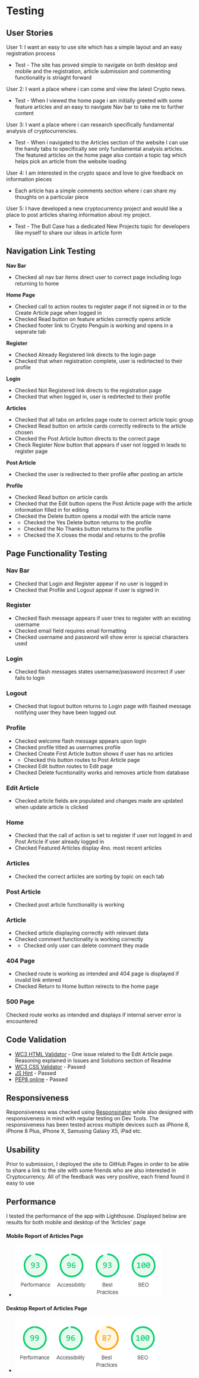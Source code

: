# Testing

## User Stories

User 1: I want an easy to use site which has a simple layout and an easy registration process
- Test - The site has proved simple to navigate on both desktop and mobile and the registration, article submission and commenting functionality is striaght forward

User 2: I want a place where i can come and view the latest Crypto news.
- Test - When I viewed the home page i am initially greeted with some feature articles and an easy to navigate Nav bar to take me to further content

User 3: I want a place where i can research specifically fundamental analysis of cryptocurrencies.
- Test - When i navigated to the Articles section of the website I can use the handy tabs to specifically see only fundamental analysis articles. The featured articles on the home page also contain a topic tag which helps pick an article from the website loading

User 4: I am interested in the crypto space and love to give feedback on information pieces
- Each article has a simple comments section where i can share my thoughts on a particular piece

User 5: I have developed a new cryptocurrency project and would like a place to post articles sharing information about my project.
- Test - The Bull Case has a dedicated New Projects topic for developers like myself to share our ideas in article form

## Navigation Link Testing
**Nav Bar**
- Checked all nav bar items direct user to correct page including logo returning to home

**Home Page**
- Checked call to action routes to register page if not signed in or to the Create Article page when logged in
- Checked Read button on feature articles correctly opens article
- Checked footer link to Crypto Penguin is working and opens in a seperate tab

**Register**
- Checked Already Registered link directs to the login page
- Checked that when registration complete, user is redirtected to their profile 

**Login**
- Checked Not Registered link directs to the registration page
- Checked that when logged in, user is redirtected to their profile 

**Articles**
- Checked that all tabs on articles page route to correct article topic group
- Checked Read button on article cards correctly redirects to the article chosen
- Checked the Post Article button directs to the correct page
- Check Register Now button that appears if user not logged in leads to register page

**Post Article**
- Checked the user is redirected to their profile after posting an article

**Profile**
- Checked Read button on article cards
- Checked that the Edit button opens the Post Article page with the article information filled in for editing
- Checked the Delete button opens a modal with the article name 
- - Checked the Yes Delete button returns to the profile
- - Checked the No Thanks button returns to the profile
- - Checked the X closes the modal and returns to the profile

## Page Functionality Testing
### Nav Bar
- Checked that Login and Register appear if no user is logged in
- Checked that Profile and Logout appear if user is signed in

### Register
- Checked flash message appears if user tries to register with an existing username
- Checked email field requires email formatting
- Checked username and password will show error is special characters used

### Login
- Checked flash messages states username/password incorrect if user fails to login

### Logout
- Checked that logout button returns to Login page with flashed message notifying user they have been logged out

### Profile
- Checked welcome flash message appears upon login
- Checked profile titled as usernames profile
- Checked Create First Article button shows if user has no articles
- - Checked this button routes to Post Article page
- Checked Edit button routes to Edit page
- Checked Delete fucntionality works and removes article from database

### Edit Article
- Checked article fields are populated and changes made are updated when update article is clicked

### Home
- Checked that the call of action is set to register if user not logged in and Post Article if user already logged in
- Checked Featured Articles display 4no. most recent articles

### Articles
- Checked the correct articles are sorting by topic on each tab

### Post Article
- Checked post article functionality is working

### Article
- Checked article displaying correctly with relevant data
- Checked comment functionality is working correctly
- - Checked only user can delete comment they made

### 404 Page
- Checked route is working as intended and 404 page is displayed if invalid link entered
- Checked Return to Home button reirects to the home page

### 500 Page
Checked route works as intended and displays if internal server error is encountered

## Code Validation
- [WC3 HTML Validator](https://validator.w3.org/) - One issue related to the Edit Article page. Reasoning explained in Issues and Solutions section of Readme
- [WC3 CSS Validator](https://jigsaw.w3.org/css-validator/) - Passed
- [JS Hint](https://jshint.com/) - Passed
- [PEP8 online](http://pep8online.com/) - Passed

## Responsiveness
Responsiveness was checked using [Responsinator](https://www.responsinator.com/) while also designed with responsiveness in mind with regular testing on Dev Tools. The responsiveness has been tested across multiple devices such as iPhone 8, iPhone 8 Plus, iPhone X, Samusing Galaxy X5, iPad etc.

## Usability 
Prior to submission, I deployed the site to GitHub Pages in order to be able to share a link to the site with some friends who are also interested in Cryptocurrency. All of the feedback was very positive, each friend found it easy to use

## Performance
I tested the performance of the app with Lighthouse. Displayed below are results for both mobile and desktop of the 'Articles' page
#### Mobile Report of Articles Page
- ![Mobile](../img/lighthouse-mobile-articles.png)

#### Desktop Report of Articles Page
- ![Mobile](../img/lighthouse-desktop-articles.png)





